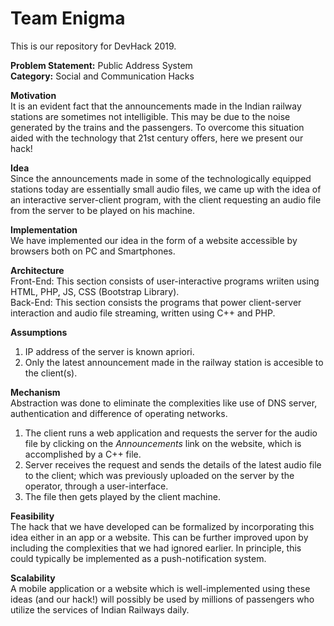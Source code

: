 # Team Enigma
This is our repository for DevHack 2019. <br>

<b> Problem Statement:</b> Public Address System <br>
<b> Category:</b> Social and Communication Hacks <br>

<b>Motivation</b> <br>
It is an evident fact that the announcements made in the Indian railway stations are sometimes not intelligible. This may be due to the noise generated by the trains and the passengers. To overcome this situation aided with the technology that 21st century offers, here we present our hack! <br>

<b>Idea</b> <br>
Since the announcements made in some of the technologically equipped stations today are essentially small audio files, we came up with the idea of an interactive server-client program, with the client requesting an audio file from the server to be played on his machine.<br>

<b>Implementation</b> <br>
We have implemented our idea in the form of a website accessible by browsers both on PC and Smartphones. <br>

<b>Architecture</b> <br>
Front-End: This section consists of user-interactive programs wriiten using HTML, PHP, JS, CSS (Bootstrap Library). <br>
Back-End: This section consists the programs that power client-server interaction and audio file streaming, written using C++ and PHP. <br>

<b>Assumptions</b> <br>
1) IP address of the server is known apriori. <br>
2) Only the latest announcement made in the railway station is accesible to the client(s). <br>

<b>Mechanism</b> <br>
Abstraction was done to eliminate the complexities like use of DNS server, authentication and difference of operating networks. <br>
1) The client runs a web application and requests the server for the audio file by clicking on the <i> Announcements </i> link on the website, which is accomplished by a C++ file. <br>
2) Server receives the request and sends the details of the latest audio file to the client; which was previously uploaded on the server by the operator, through a user-interface. <br>
3) The file then gets played by the client machine. <br>

<b>Feasibility</b> <br>
The hack that we have developed can be formalized by incorporating this idea either in an app or a website. This can be further improved upon by including the complexities that we had ignored earlier. In principle, this could typically be implemented as a push-notification system. <br>

<b>Scalability</b> <br>
A mobile application or a website which is well-implemented using these ideas (and our hack!) will possibly be used by millions of passengers who utilize the services of Indian Railways daily.


